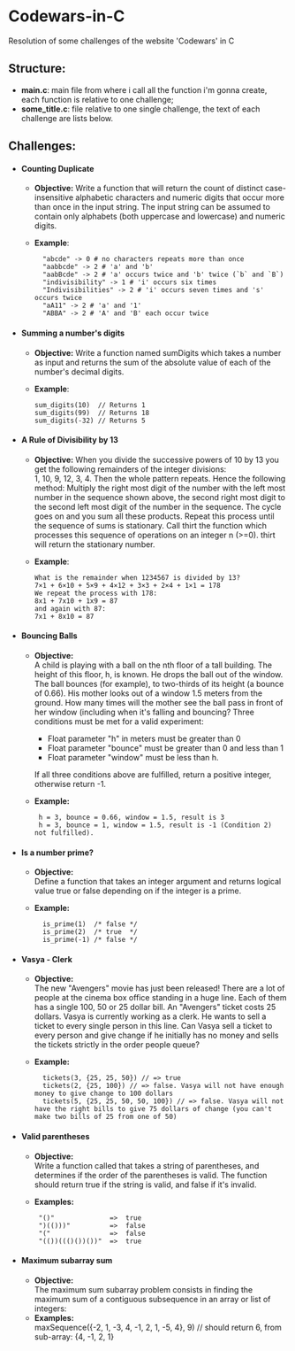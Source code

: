 # Codewars-in-C
Resolution of some challenges of the website 'Codewars' in C 

## Structure:
- **main.c**: main file from where i call all the function i'm gonna create, each function is relative to one challenge;
- **some_title.c**: file relative to one single challenge, the text of each challenge are lists below.

## Challenges:
- #### Counting Duplicate 
    - **Objective:** 
        Write a function that will return the count of distinct case-insensitive alphabetic characters and numeric digits 
        that occur more than once in the input string. The input string can be assumed to contain only alphabets 
        (both uppercase and lowercase) and numeric digits. 
    - **Example**:
    
            "abcde" -> 0 # no characters repeats more than once
            "aabbcde" -> 2 # 'a' and 'b'
            "aabBcde" -> 2 # 'a' occurs twice and 'b' twice (`b` and `B`)
            "indivisibility" -> 1 # 'i' occurs six times
            "Indivisibilities" -> 2 # 'i' occurs seven times and 's' occurs twice
            "aA11" -> 2 # 'a' and '1'
            "ABBA" -> 2 # 'A' and 'B' each occur twice

- #### Summing a number's digits
    - **Objective:** 
        Write a function named sumDigits which takes a number as input and returns the sum of the absolute 
        value of each of the number's decimal digits.
    - **Example**:

          sum_digits(10)  // Returns 1
          sum_digits(99)  // Returns 18
          sum_digits(-32) // Returns 5
          
 - #### A Rule of Divisibility by 13
      - **Objective:** 
        When you divide the successive powers of 10 by 13 you get the following remainders of the integer divisions:              
        1, 10, 9, 12, 3, 4. Then the whole pattern repeats. Hence the following method: Multiply the right most digit 
        of the number with the left most number in the sequence shown above, the second right most digit to the second 
        left most digit of the number in the sequence. The cycle goes on and you sum all these products. 
        Repeat this process until the sequence of sums is stationary.
        Call thirt the function which processes this sequence of operations on an integer n (>=0). thirt will return 
        the stationary number.
     - **Example**:
 
           What is the remainder when 1234567 is divided by 13?
           7×1 + 6×10 + 5×9 + 4×12 + 3×3 + 2×4 + 1×1 = 178
           We repeat the process with 178:
           8x1 + 7x10 + 1x9 = 87
           and again with 87:
           7x1 + 8x10 = 87
        
 - #### Bouncing Balls
    - **Objective:**  
        A child is playing with a ball on the nth floor of a tall building. The height of this floor, h, is known.
        He drops the ball out of the window. The ball bounces (for example), to two-thirds of its height 
        (a bounce of 0.66).
        His mother looks out of a window 1.5 meters from the ground.
        How many times will the mother see the ball pass in front of her window (including when it's falling and bouncing?
        Three conditions must be met for a valid experiment:
        
        - Float parameter "h" in meters must be greater than 0
        - Float parameter "bounce" must be greater than 0 and less than 1
        - Float parameter "window" must be less than h.
        
        If all three conditions above are fulfilled, return a positive integer, otherwise return -1.
        
     - **Example:**
     
            h = 3, bounce = 0.66, window = 1.5, result is 3
            h = 3, bounce = 1, window = 1.5, result is -1 (Condition 2) not fulfilled).
            
 - #### Is a number prime?
    - **Objective:**  
        Define a function that takes an integer argument and returns logical value true or false depending on if the 
        integer is a prime.
        
    - **Example:**  
            
            is_prime(1)  /* false */
            is_prime(2)  /* true  */
            is_prime(-1) /* false */
     
  - #### Vasya - Clerk   
       - **Objective:**  
       The new "Avengers" movie has just been released! There are a lot of people at the cinema box office standing in a
       huge line. Each of them has a single 100, 50 or 25 dollar bill. An "Avengers" ticket costs 25 dollars. 
       Vasya is currently working as a clerk. He wants to sell a ticket to every single person in this line.
       Can Vasya sell a ticket to every person and give change if he initially has no money and sells the tickets strictly in 
       the order people queue?
     - **Example:**
     
             tickets(3, {25, 25, 50}) // => true
             tickets(2, {25, 100}) // => false. Vasya will not have enough money to give change to 100 dollars
             tickets(5, {25, 25, 50, 50, 100}) // => false. Vasya will not have the right bills to give 75 dollars of change (you can't make two bills of 25 from one of 50)

 - #### Valid parentheses
       
      - **Objective:**  
         Write a function called that takes a string of parentheses, and determines if the order of the parentheses is valid. The function should return true if the 
         string is valid, and false if it's invalid.
         
      - **Examples:**

             "()"              =>  true
             ")(()))"          =>  false
             "("               =>  false
             "(())((()())())"  =>  true
 
 - #### Maximum subarray sum

     - **Objective:**  
     The maximum sum subarray problem consists in finding the maximum sum of a contiguous subsequence in an array or list of integers:
    - **Examples:**  
     maxSequence({-2, 1, -3, 4, -1, 2, 1, -5, 4}, 9)
     // should return 6, from sub-array: {4, -1, 2, 1}